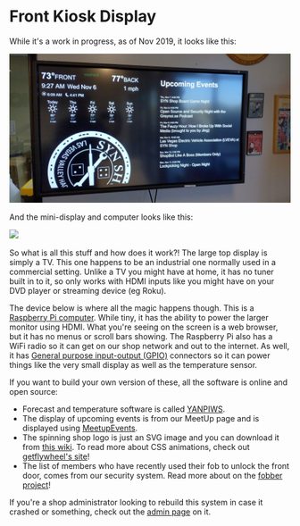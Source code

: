 # Front Kiosk Display

While it's a work in progress, as of Nov 2019, it looks like this:

![](../images/front.kiosk3.jpg)

And the mini-display and computer looks like this:

<img style="width: 50%;" src="../../images/kiosk.rasbperry.pi.jpeg">

So what is all this stuff and how does it work?!  The large top display
is simply a TV.  This one happens to be an industrial one normally used in a 
commercial setting.  Unlike a TV you might have at home, it has no tuner
built in to it, so only works with HDMI inputs like you might have on your
DVD player or streaming device (eg Roku).

The device below is where all the magic happens though.  This is a
[Raspberry Pi computer](https://en.wikipedia.org/wiki/Raspberry_Pi).  While
tiny, it has the ability to power the larger monitor using HDMI. What you're
 seeing on the screen is a web browser, but it has no menus or scroll bars showing.
The Raspberry Pi also has a WiFi radio so it can get on our shop network and out to the internet.
As well, it has 
[General purpose input-output (GPIO)](https://en.wikipedia.org/wiki/Raspberry_Pi#General_purpose_input-output_(GPIO)_connector) 
connectors so it can power things like the very small display as well as the
temperature sensor.

If you want to build your own version of these, all the software is online 
and open source:

  * Forecast and temperature software is called [YANPIWS](https://github.com/Ths2-9Y-LqJt6/YANPIWS).
  * The display of upcoming events is from our MeetUp page and is displayed
    using [MeetupEvents](https://github.com/Ths2-9Y-LqJt6/MeetupScraper).
  * The spinning shop logo is just an SVG image and you can download it from 
    [this wiki](/users/Logos/). To read more about CSS animations, 
    check out [getflywheel's site](https://getflywheel.com/layout/svg-animations-css-how-to/ )!
  * The list of members who have recently used their fob to unlock the front door, comes 
    from our security system.  Read more about on the [fobber project](https://github.com/Ths2-9Y-LqJt6/fobber)!
    
 If you're a shop administrator looking to rebuild this system in case it crashed or something,
 check out the [admin page](/admins/kiosk/) on it.